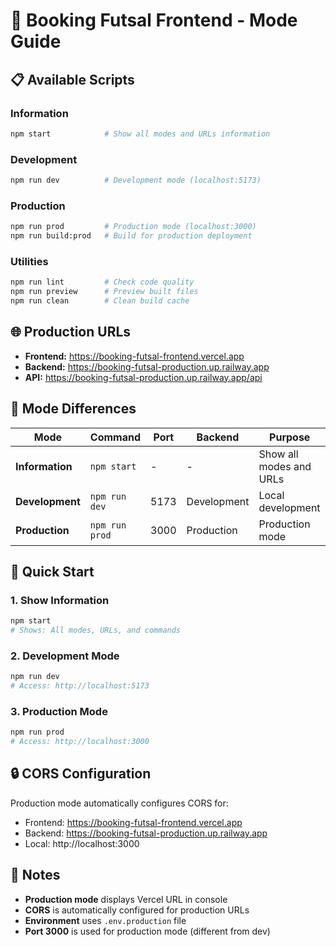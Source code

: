 # 🚀 Booking Futsal Frontend - Mode Guide

## 📋 Available Scripts

### Information
```bash
npm start            # Show all modes and URLs information
```

### Development
```bash
npm run dev          # Development mode (localhost:5173)
```

### Production
```bash
npm run prod         # Production mode (localhost:3000)
npm run build:prod   # Build for production deployment
```

### Utilities
```bash
npm run lint         # Check code quality
npm run preview      # Preview built files
npm run clean        # Clean build cache
```

## 🌐 Production URLs

- **Frontend:** https://booking-futsal-frontend.vercel.app
- **Backend:** https://booking-futsal-production.up.railway.app
- **API:** https://booking-futsal-production.up.railway.app/api

## 🔧 Mode Differences

| Mode | Command | Port | Backend | Purpose |
|------|---------|------|---------|---------|
| **Information** | `npm start` | - | - | Show all modes and URLs |
| **Development** | `npm run dev` | 5173 | Development | Local development |
| **Production** | `npm run prod` | 3000 | Production | Production mode |

## 🚀 Quick Start

### 1. Show Information
```bash
npm start
# Shows: All modes, URLs, and commands
```

### 2. Development Mode
```bash
npm run dev
# Access: http://localhost:5173
```

### 3. Production Mode
```bash
npm run prod
# Access: http://localhost:3000
```

## 🔒 CORS Configuration

Production mode automatically configures CORS for:
- Frontend: https://booking-futsal-frontend.vercel.app
- Backend: https://booking-futsal-production.up.railway.app
- Local: http://localhost:3000

## 📝 Notes

- **Production mode** displays Vercel URL in console
- **CORS** is automatically configured for production URLs
- **Environment** uses `.env.production` file
- **Port 3000** is used for production mode (different from dev)
